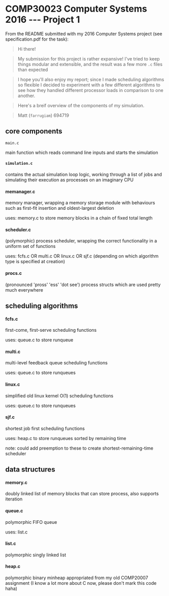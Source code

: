 # COMP30023 Computer Systems 2016 --- Project 1

From the README submitted with my 2016 Computer Systems project (see specification.pdf for the task):

> Hi there!

> My submission for this project is rather expansive! I've tried to keep things
modular and extensible, and the result was a few more `.c` files than expected

> I hope you'll also enjoy my report; since I made scheduling algorithms so
flexible I decided to experiment with a few different algorithms to see how
they handled different processor loads in comparison to one another.

> Here's a breif overview of the components of my simulation.

> Matt (`farrugiam`) 694719

## core components

`main.c`

main function which reads command line inputs and starts the simulation

#### `simulation.c`

contains the actual simulation loop logic, working through a list 
of jobs and simulating their execution as processes on an imaginary CPU

#### memanager.c

memory manager, wrapping a memory storage module with behaviours such
as first-fit insertion and oldest-largest deletion

uses: memory.c to store memory blocks in a chain of fixed total length

#### scheduler.c

(polymorphic) process scheduler, wrapping the correct functionality in
a uniform set of functions

uses: fcfs.c OR multi.c OR linux.c OR sjf.c (depending on which algorithm type is specified at creation)


#### procs.c

(pronounced 'pross' 'ess' 'dot see') process structs which are used
pretty much everywhere

## scheduling algorithms

#### fcfs.c

first-come, first-serve scheduling functions

uses: queue.c to store runqueue

#### multi.c

multi-level feedback queue scheduling functions

uses: queue.c to store runqueues

#### linux.c

simplified old linux kernel O(1) scheduling functions

uses: queue.c to store runqueues

#### sjf.c

shortest job first scheduling functions

uses: heap.c to store runqueues sorted by remaining time

note: could add preemption to these to create shortest-remaining-time scheduler

## data structures

#### memory.c

doubly linked list of memory blocks that can store process, also supports iteration

#### queue.c

polymorphic FIFO queue

uses: list.c

#### list.c

polymorphic singly linked list

#### heap.c

polymorphic binary minheap appropriated from my old COMP20007 assignment (I know a lot more about C now, please don't mark this code haha)